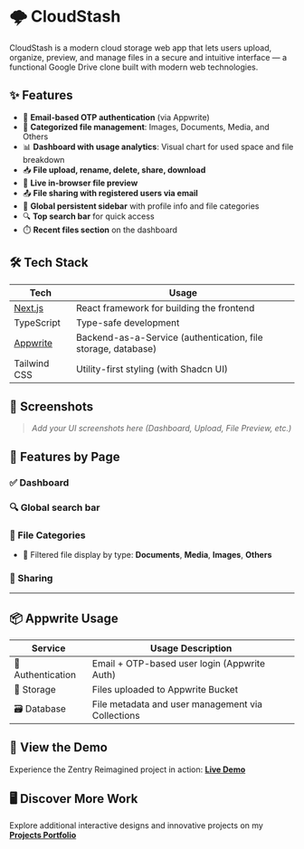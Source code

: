 # 🌩️ CloudStash

CloudStash is a modern cloud storage web app that lets users upload, organize, preview, and manage files in a secure and intuitive interface — a functional Google Drive clone built with modern web technologies.

## ✨ Features

- 🔐 **Email-based OTP authentication** (via Appwrite)
- 📁 **Categorized file management**: Images, Documents, Media, and Others
- 📊 **Dashboard with usage analytics**: Visual chart for used space and file breakdown
- 📥 **File upload, rename, delete, share, download**
- 👀 **Live in-browser file preview**
- 📤 **File sharing with registered users via email**
- 🧭 **Global persistent sidebar** with profile info and file categories
- 🔍 **Top search bar** for quick access
- ⏱️ **Recent files section** on the dashboard

## 🛠️ Tech Stack

| Tech         | Usage                             |
|--------------|------------------------------------|
| [Next.js](https://nextjs.org/) | React framework for building the frontend |
| TypeScript   | Type-safe development              |
| [Appwrite](https://appwrite.io/) | Backend-as-a-Service (authentication, file storage, database) |
| Tailwind CSS | Utility-first styling (with Shadcn UI) |

## 📸 Screenshots

> _Add your UI screenshots here (Dashboard, Upload, File Preview, etc.)_

## 📂 Features by Page

### ✅ Dashboard

### 🔍 Global search bar

### 📁 File Categories
- 📂 Filtered file display by type: **Documents**, **Media**, **Images**, **Others**

### 👥 Sharing


---

## 📦 Appwrite Usage

| Service       | Usage Description                              |
|---------------|------------------------------------------------|
| 🔐 Authentication | Email + OTP-based user login (Appwrite Auth) |
| 📁 Storage        | Files uploaded to Appwrite Bucket            |
| 🗃️ Database       | File metadata and user management via Collections |


## 🎥 View the Demo

Experience the Zentry Reimagined project in action: **[Live Demo](https://cloud-stash-ruddy.vercel.app/)**

## 🖥️ Discover More Work

Explore additional interactive designs and innovative projects on my **[Projects Portfolio](https://sameermaitreportfolio.vercel.app/)**
